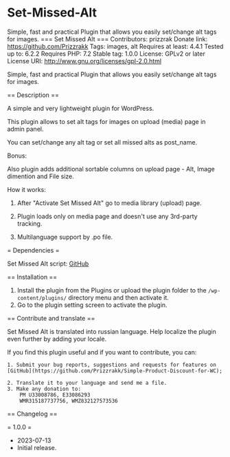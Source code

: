 # Set-Missed-Alt
Simple, fast and practical Plugin that allows you easily set/change alt tags for images.
=== Set Missed Alt ===
Contributors: prizzrak
Donate link: https://github.com/Prizzrakk
Tags: images, alt
Requires at least: 4.4.1
Tested up to: 6.2.2
Requires PHP: 7.2
Stable tag: 1.0.0
License: GPLv2 or later
License URI: http://www.gnu.org/licenses/gpl-2.0.html

Simple, fast and practical Plugin that allows you easily set/change alt tags for images.

== Description ==

A simple and very lightweight plugin for WordPress.

This plugin allows to set alt tags for images on upload (media) page in admin panel.

You can set/change any alt tag or set all missed alts as post_name.

Bonus:

Also plugin adds additional sortable columns on upload page - Alt, Image dimention and File size.

How it works:

1. After "Activate Set Missed Alt" go to media library (upload) page.

2. Plugin loads only on media page and doesn't use any 3rd-party tracking.

3. Multilanguage support by .po file.

= Dependencies =

Set Missed Alt script: [GitHub](https://github.com/Prizzrakk/Set-Missed-Alt)

== Installation ==

1. Install the plugin from the Plugins or upload the plugin folder to the `/wp-content/plugins/` directory menu and then activate it.
2. Go to the plugin setting screen to activate the plugin.

== Contribute and translate ==



Set Missed Alt is translated into russian language. Help localize the plugin even further by adding your locale.

If you find this plugin useful and if you want to contribute, you can:

	1. Submit your bug reports, suggestions and requests for features on [GitHub](https://github.com/Prizzrakk/Simple-Product-Discount-for-WC);

	2. Translate it to your language and send me a file.
	3. Make any donation to:
		PM U33008786, E33086293
		WMR315187737756, WMZ832127573536

== Changelog ==

= 1.0.0 =
* 2023-07-13
* Initial release.
